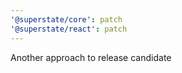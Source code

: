 ```yaml
---
'@superstate/core': patch
'@superstate/react': patch
---
```


Another approach to release candidate
